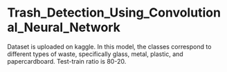 # Trash_Detection_Using_Convolutional_Neural_Network
Dataset is uploaded on kaggle.
In this model, the classes correspond to different types of waste, specifically glass, metal, plastic, and papercardboard.
Test-train ratio is 80-20.
